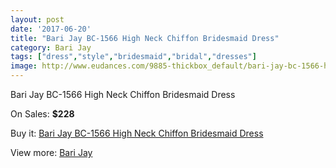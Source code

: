 ```yaml
---
layout: post
date: '2017-06-20'
title: "Bari Jay BC-1566 High Neck Chiffon Bridesmaid Dress"
category: Bari Jay
tags: ["dress","style","bridesmaid","bridal","dresses"]
image: http://www.eudances.com/9885-thickbox_default/bari-jay-bc-1566-high-neck-chiffon-bridesmaid-dress.jpg
---
```

Bari Jay BC-1566 High Neck Chiffon Bridesmaid Dress

On Sales: **$228**
<a href="https://www.eudances.com/en/bari-jay/3248-bari-jay-bc-1566-high-neck-chiffon-bridesmaid-dress.html"><amp-img layout="responsive" width="600" height="600" src="//www.eudances.com/9885-thickbox_default/bari-jay-bc-1566-high-neck-chiffon-bridesmaid-dress.jpg" alt="Bari Jay BC-1566 High Neck Chiffon Bridesmaid Dress 0" /></a>
<a href="https://www.eudances.com/en/bari-jay/3248-bari-jay-bc-1566-high-neck-chiffon-bridesmaid-dress.html"><amp-img layout="responsive" width="600" height="600" src="//www.eudances.com/9887-thickbox_default/bari-jay-bc-1566-high-neck-chiffon-bridesmaid-dress.jpg" alt="Bari Jay BC-1566 High Neck Chiffon Bridesmaid Dress 1" /></a>
<a href="https://www.eudances.com/en/bari-jay/3248-bari-jay-bc-1566-high-neck-chiffon-bridesmaid-dress.html"><amp-img layout="responsive" width="600" height="600" src="//www.eudances.com/9886-thickbox_default/bari-jay-bc-1566-high-neck-chiffon-bridesmaid-dress.jpg" alt="Bari Jay BC-1566 High Neck Chiffon Bridesmaid Dress 2" /></a>

Buy it: [Bari Jay BC-1566 High Neck Chiffon Bridesmaid Dress](https://www.eudances.com/en/bari-jay/3248-bari-jay-bc-1566-high-neck-chiffon-bridesmaid-dress.html "Bari Jay BC-1566 High Neck Chiffon Bridesmaid Dress")

View more: [Bari Jay](https://www.eudances.com/en/56-bari-jay "Bari Jay")